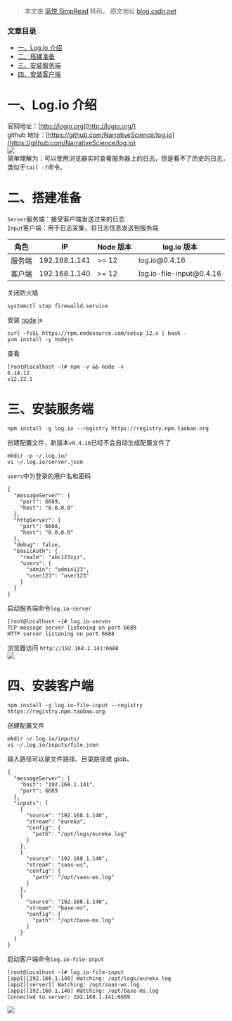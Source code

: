 > 本文由 [简悦 SimpRead](http://ksria.com/simpread/) 转码， 原文地址 [blog.csdn.net](https://blog.csdn.net/qq_39680564/article/details/116453370)

### 文章目录

*   [一、Log.io 介绍](#Logio_1)
*   [二、搭建准备](#_6)
*   [三、安装服务端](#_31)
*   [四、安装客户端](#_73)

一、Log.io 介绍
===========

官网地址：[http://logio.org](http://logio.org/)  
github 地址：[https://github.com/NarrativeScience/log.io](https://github.com/NarrativeScience/log.io)  
![](https://img-blog.csdnimg.cn/20210506160113961.png?x-oss-process=image/watermark,type_ZmFuZ3poZW5naGVpdGk,shadow_10,text_aHR0cHM6Ly9ibG9nLmNzZG4ubmV0L3FxXzM5NjgwNTY0,size_16,color_FFFFFF,t_70)  
简单理解为：可以使用浏览器实时查看服务器上的日志，但是看不了历史的日志，类似于`tail -f`命令。

二、搭建准备
======

`Server`服务端：接受客户端发送过来的日志  
`Input`客户端：用于日志采集，将日志信息发送到服务端

<table><thead><tr><th>角色</th><th>IP</th><th>Node 版本</th><th>log.io 版本</th></tr></thead><tbody><tr><td>服务端</td><td>192.168.1.141</td><td>&gt;= 12</td><td>log.io@0.4.16</td></tr><tr><td>客户端</td><td>192.168.1.140</td><td>&gt;= 12</td><td>log.io-file-input@0.4.16</td></tr></tbody></table>

关闭防火墙

```
systemctl stop firewalld.service
```

安装 [node](https://so.csdn.net/so/search?q=node&spm=1001.2101.3001.7020).js

```
curl -fsSL https://rpm.nodesource.com/setup_12.x | bash -
yum install -y nodejs
```

查看

```
[root@localhost ~]# npm -v && node -v
6.14.12
v12.22.1
```

三、安装服务端
=======

```
npm install -g log.io --registry https://registry.npm.taobao.org
```

创建配置文件，新版本`v0.4.16`已经不会自动生成配置文件了

```
mkdir -p ~/.log.io/
vi ~/.log.io/server.json
```

`users`中为登录的用户名和密码

```
{
  "messageServer": {
    "port": 6689,
    "host": "0.0.0.0"
  },
  "httpServer": {
    "port": 6688,
    "host": "0.0.0.0"
  },
  "debug": false,
  "basicAuth": {
    "realm": "abc123xyz",
    "users": {
      "admin": "admin123",
      "user123": "user123"
    }
  }
}
```

启动服务端命令`log.io-server`

```
[root@localhost ~]# log.io-server
TCP message server listening on port 6689
HTTP server listening on port 6688
```

浏览器访问 `http://192.168.1.141:6688`  
![](https://img-blog.csdnimg.cn/2021050615344113.png?x-oss-process=image/watermark,type_ZmFuZ3poZW5naGVpdGk,shadow_10,text_aHR0cHM6Ly9ibG9nLmNzZG4ubmV0L3FxXzM5NjgwNTY0,size_16,color_FFFFFF,t_70)

四、安装客户端
=======

```
npm install -g log.io-file-input --registry https://registry.npm.taobao.org
```

创建配置文件

```
mkdir ~/.log.io/inputs/
vi ~/.log.io/inputs/file.json
```

输入路径可以是文件路径、目录路径或 glob。

```
{
  "messageServer": {
    "host": "192.168.1.141",
    "port": 6689
  },
  "inputs": [
    {
      "source": "192.168.1.140",
      "stream": "eureka",
      "config": {
        "path": "/opt/logs/eureka.log"
      }
    },
    {
      "source": "192.168.1.140",
      "stream": "saas-ws",
      "config": {
        "path": "/opt/saas-ws.log"
      }
    },
    {
      "source": "192.168.1.140",
      "stream": "base-ms",
      "config": {
        "path": "/opt/base-ms.log"
      }
    }
  ]
}
```

启动客户端命令`log.io-file-input`

```
[root@localhost ~]# log.io-file-input 
[app1][192.168.1.140] Watching: /opt/logs/eureka.log
[app2][server1] Watching: /opt/saas-ws.log
[app1][192.168.1.140] Watching: /opt/base-ms.log
Connected to server: 192.168.1.141:6689
```

![](https://img-blog.csdnimg.cn/20210506164945650.png?x-oss-process=image/watermark,type_ZmFuZ3poZW5naGVpdGk,shadow_10,text_aHR0cHM6Ly9ibG9nLmNzZG4ubmV0L3FxXzM5NjgwNTY0,size_16,color_FFFFFF,t_70)